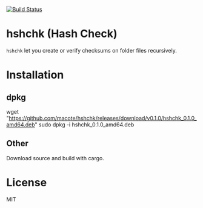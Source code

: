 [![Build Status](https://travis-ci.com/macote/hshchk.svg?branch=master)](https://travis-ci.com/macote/hshchk)

# hshchk (Hash Check)

`hshchk` let you create or verify checksums on folder files recursively.

# Installation

## dpkg

wget "https://github.com/macote/hshchk/releases/download/v0.1.0/hshchk_0.1.0_amd64.deb"
sudo dpkg -i hshchk_0.1.0_amd64.deb

## Other

Download source and build with cargo.

# License
MIT